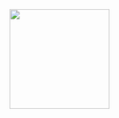 <div align="center">
  <a href="https://github.com/rwsaraujo">
  <img height="180em" src="https://github-readme-stats.vercel.app/api/top-langs/?username=rwsaraujo&layout=compact&langs_count=8&theme=blue_navy&locale=pt-br"/>
</div>
